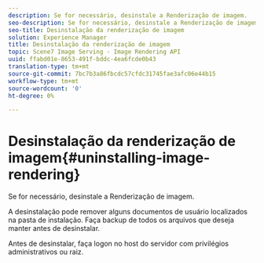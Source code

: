 ```yaml
---
description: Se for necessário, desinstale a Renderização de imagem.
seo-description: Se for necessário, desinstale a Renderização de imagem.
seo-title: Desinstalação da renderização de imagem
solution: Experience Manager
title: Desinstalação da renderização de imagem
topic: Scene7 Image Serving - Image Rendering API
uuid: ffabd01e-8653-491f-bddc-4ea6fcde0b43
translation-type: tm+mt
source-git-commit: 7bc7b3a86fbcdc57cfdc31745fae3afc06e44b15
workflow-type: tm+mt
source-wordcount: '0'
ht-degree: 0%

---
```



# Desinstalação da renderização de imagem{#uninstalling-image-rendering}

Se for necessário, desinstale a Renderização de imagem.

A desinstalação pode remover alguns documentos de usuário localizados na pasta de instalação. Faça backup de todos os arquivos que deseja manter antes de desinstalar.

Antes de desinstalar, faça logon no host do servidor com privilégios administrativos ou raiz.
